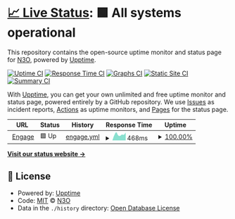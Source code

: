 # [📈 Live Status](https://status.n3o.ltd): <!--live status--> **🟩 All systems operational**

This repository contains the open-source uptime monitor and status page for [N3O](https://n3o.ltd), powered by [Upptime](https://github.com/upptime/upptime).

[![Uptime CI](https://github.com/n3oltd/status/workflows/Uptime%20CI/badge.svg)](https://github.com/n3oltd/status/actions?query=workflow%3A%22Uptime+CI%22)
[![Response Time CI](https://github.com/n3oltd/status/workflows/Response%20Time%20CI/badge.svg)](https://github.com/n3oltd/status/actions?query=workflow%3A%22Response+Time+CI%22)
[![Graphs CI](https://github.com/n3oltd/status/workflows/Graphs%20CI/badge.svg)](https://github.com/n3oltd/status/actions?query=workflow%3A%22Graphs+CI%22)
[![Static Site CI](https://github.com/n3oltd/status/workflows/Static%20Site%20CI/badge.svg)](https://github.com/n3oltd/status/actions?query=workflow%3A%22Static+Site+CI%22)
[![Summary CI](https://github.com/n3oltd/status/workflows/Summary%20CI/badge.svg)](https://github.com/n3oltd/status/actions?query=workflow%3A%22Summary+CI%22)

With [Upptime](https://upptime.js.org), you can get your own unlimited and free uptime monitor and status page, powered entirely by a GitHub repository. We use [Issues](https://github.com/n3oltd/status/issues) as incident reports, [Actions](https://github.com/n3oltd/status/actions) as uptime monitors, and [Pages](https://status.n3o.ltd) for the status page.

<!--start: status pages-->
<!-- This summary is generated by Upptime (https://github.com/upptime/upptime) -->
<!-- Do not edit this manually, your changes will be overwritten -->
<!-- prettier-ignore -->
| URL | Status | History | Response Time | Uptime |
| --- | ------ | ------- | ------------- | ------ |
| <img alt="" src="https://icons.duckduckgo.com/ip3/n3o.cloud.ico" height="13"> [Engage](https://n3o.cloud/eu1/enage) | 🟩 Up | [engage.yml](https://github.com/n3oltd/status/commits/HEAD/history/engage.yml) | <details><summary><img alt="Response time graph" src="./graphs/engage/response-time-week.png" height="20"> 468ms</summary><br><a href="https://status.n3o.ltd/history/engage"><img alt="Response time 558" src="https://img.shields.io/endpoint?url=https%3A%2F%2Fraw.githubusercontent.com%2Fn3oltd%2Fstatus%2FHEAD%2Fapi%2Fengage%2Fresponse-time.json"></a><br><a href="https://status.n3o.ltd/history/engage"><img alt="24-hour response time 608" src="https://img.shields.io/endpoint?url=https%3A%2F%2Fraw.githubusercontent.com%2Fn3oltd%2Fstatus%2FHEAD%2Fapi%2Fengage%2Fresponse-time-day.json"></a><br><a href="https://status.n3o.ltd/history/engage"><img alt="7-day response time 468" src="https://img.shields.io/endpoint?url=https%3A%2F%2Fraw.githubusercontent.com%2Fn3oltd%2Fstatus%2FHEAD%2Fapi%2Fengage%2Fresponse-time-week.json"></a><br><a href="https://status.n3o.ltd/history/engage"><img alt="30-day response time 506" src="https://img.shields.io/endpoint?url=https%3A%2F%2Fraw.githubusercontent.com%2Fn3oltd%2Fstatus%2FHEAD%2Fapi%2Fengage%2Fresponse-time-month.json"></a><br><a href="https://status.n3o.ltd/history/engage"><img alt="1-year response time 558" src="https://img.shields.io/endpoint?url=https%3A%2F%2Fraw.githubusercontent.com%2Fn3oltd%2Fstatus%2FHEAD%2Fapi%2Fengage%2Fresponse-time-year.json"></a></details> | <details><summary><a href="https://status.n3o.ltd/history/engage">100.00%</a></summary><a href="https://status.n3o.ltd/history/engage"><img alt="All-time uptime 99.99%" src="https://img.shields.io/endpoint?url=https%3A%2F%2Fraw.githubusercontent.com%2Fn3oltd%2Fstatus%2FHEAD%2Fapi%2Fengage%2Fuptime.json"></a><br><a href="https://status.n3o.ltd/history/engage"><img alt="24-hour uptime 100.00%" src="https://img.shields.io/endpoint?url=https%3A%2F%2Fraw.githubusercontent.com%2Fn3oltd%2Fstatus%2FHEAD%2Fapi%2Fengage%2Fuptime-day.json"></a><br><a href="https://status.n3o.ltd/history/engage"><img alt="7-day uptime 100.00%" src="https://img.shields.io/endpoint?url=https%3A%2F%2Fraw.githubusercontent.com%2Fn3oltd%2Fstatus%2FHEAD%2Fapi%2Fengage%2Fuptime-week.json"></a><br><a href="https://status.n3o.ltd/history/engage"><img alt="30-day uptime 100.00%" src="https://img.shields.io/endpoint?url=https%3A%2F%2Fraw.githubusercontent.com%2Fn3oltd%2Fstatus%2FHEAD%2Fapi%2Fengage%2Fuptime-month.json"></a><br><a href="https://status.n3o.ltd/history/engage"><img alt="1-year uptime 99.99%" src="https://img.shields.io/endpoint?url=https%3A%2F%2Fraw.githubusercontent.com%2Fn3oltd%2Fstatus%2FHEAD%2Fapi%2Fengage%2Fuptime-year.json"></a></details>

<!--end: status pages-->

[**Visit our status website →**](https://status.n3o.ltd)

## 📄 License

- Powered by: [Upptime](https://github.com/upptime/upptime)
- Code: [MIT](./LICENSE) © [N3O](https://n3o.ltd)
- Data in the `./history` directory: [Open Database License](https://opendatacommons.org/licenses/odbl/1-0/)
